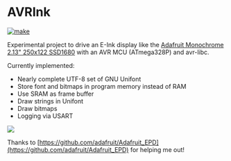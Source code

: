# AVRInk

[![make](https://github.com/gitdode/avrink/actions/workflows/build.yml/badge.svg)](https://github.com/gitdode/avrink/actions/workflows/build.yml)

Experimental project to drive an E-Ink display like the 
[Adafruit Monochrome 2.13" 250x122 SSD1680](https://www.adafruit.com/product/4197)
with an AVR MCU (ATmega328P) and avr-libc.  

Currently implemented:

* Nearly complete UTF-8 set of GNU Unifont
* Store font and bitmaps in program memory instead of RAM
* Use SRAM as frame buffer
* Draw strings in Unifont
* Draw bitmaps
* Logging via USART

<img src="https://luniks.net/other/AVRInk-06.jpg"/>

Thanks to [https://github.com/adafruit/Adafruit_EPD](https://github.com/adafruit/Adafruit_EPD)
for helping me out!

